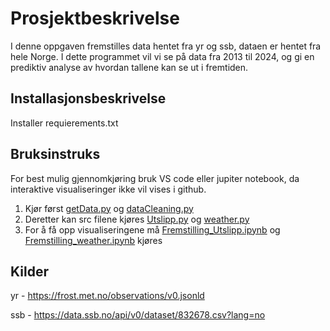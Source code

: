 # Prosjektbeskrivelse

I denne oppgaven fremstilles data hentet fra yr og ssb, dataen er hentet fra hele Norge. I dette programmet vil vi se på data fra 2013 til 2024, og gi en prediktiv analyse av hvordan tallene kan se ut i fremtiden. 

## Installasjonsbeskrivelse

Installer requierements.txt


## Bruksinstruks
For best mulig gjennomkjøring bruk VS code eller jupiter notebook, da interaktive visualiseringer ikke vil vises i github.

1. Kjør først [getData.py](raw_data/getData.py) og [dataCleaning.py](raw_data/dataCleaning.py)
2. Deretter kan src filene kjøres [Utslipp.py](src/Utslipp.py) og [weather.py](src/weather.py)
3. For å få opp visualiseringene må [Fremstilling_Utslipp.ipynb](processed_data/Fremstilling_Utslipp.ipynb) og
   [Fremstilling_weather.ipynb](processed_data/Fremstilling_weather.ipynb) kjøres

## Kilder

yr - https://frost.met.no/observations/v0.jsonld

ssb - https://data.ssb.no/api/v0/dataset/832678.csv?lang=no

